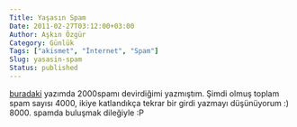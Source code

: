 ```yaml
---
Title: Yaşasın Spam
Date: 2011-02-27T03:12:00+03:00
Author: Aşkın Özgür
Category: Günlük
Tags: ["akismet", "İnternet", "Spam"]
Slug: yasasin-spam
Status: published
---
```


[buradaki](/tr/blog/2000i-devirdik-yasasin-spam/) yazımda 2000spamı devirdiğimi yazmıştım. Şimdi olmuş toplam spam sayısı 4000, ikiye katlandıkça tekrar bir girdi yazmayı düşünüyorum :) 8000. spamda buluşmak dileğiyle :P
